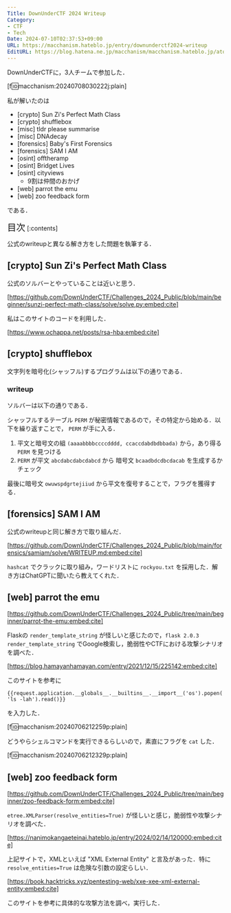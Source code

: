 ```yaml
---
Title: DownUnderCTF 2024 Writeup
Category:
- CTF
- Tech
Date: 2024-07-10T02:37:53+09:00
URL: https://macchanism.hateblo.jp/entry/downunderctf2024-writeup
EditURL: https://blog.hatena.ne.jp/macchanism/macchanism.hateblo.jp/atom/entry/6801883189119936767
---
```


DownUnderCTFに，3人チームで参加した．

[f:id:macchanism:20240708030222j:plain]

<!-- more -->

私が解いたのは

* [crypto] Sun Zi's Perfect Math Class
* [crypto] shufflebox
* [misc] tldr please summarise
* [misc] DNAdecay
* [forensics] Baby's First Forensics
* [forensics] SAM I AM
* [osint] offtheramp
* [osint] Bridget Lives
* [osint] cityviews
  * 9割は仲間のおかげ
* [web] parrot the emu
* [web] zoo feedback form

である．

<span style="font-size: 150%">目次</span>
[:contents]

公式のwriteupと異なる解き方をした問題を執筆する．

## [crypto] Sun Zi's Perfect Math Class
公式のソルバーとやっていることは近いと思う．

[https://github.com/DownUnderCTF/Challenges_2024_Public/blob/main/beginner/sunzi-perfect-math-class/solve/solve.py:embed:cite]

私はこのサイトのコードを利用した．

[https://www.ochappa.net/posts/rsa-hba:embed:cite]


## [crypto] shufflebox
文字列を暗号化(シャッフル)するプログラムは以下の通りである．

<script src="https://gist.github.com/matchaism/54a5fd8c38308665747520f85d99910d.js?file=hatena-downunderctf2024-writeup-code.py"></script>

### writeup
ソルバーは以下の通りである．

<script src="https://gist.github.com/matchaism/54a5fd8c38308665747520f85d99910d.js?file=hatena-downunderctf2024-writeup-code2.py"></script>

シャッフルするテーブル `PERM` が秘密情報であるので，その特定から始める．以下を繰り返すことで， `PERM` が手に入る．

1. 平文と暗号文の組 `(aaaabbbbccccdddd, ccaccdabdbdbbada)` から，あり得る `PERM` を見つける
2. `PERM` が平文 `abcdabcdabcdabcd` から 暗号文 `bcaadbdcdbcdacab` を生成するかチェック

最後に暗号文 `owuwspdgrtejiiud` から平文を復号することで，フラグを獲得する．

## [forensics] SAM I AM

公式のwriteupと同じ解き方で取り組んだ．

[https://github.com/DownUnderCTF/Challenges_2024_Public/blob/main/forensics/samiam/solve/WRITEUP.md:embed:cite]

`hashcat` でクラックに取り組み，ワードリストに `rockyou.txt` を採用した．解き方はChatGPTに聞いたら教えてくれた．

<script src="https://gist.github.com/matchaism/54a5fd8c38308665747520f85d99910d.js?file=hatena-downunderctf2024-writeup-code3.sh"></script>

## [web] parrot the emu

[https://github.com/DownUnderCTF/Challenges_2024_Public/tree/main/beginner/parrot-the-emu:embed:cite]

Flaskの `render_template_string` が怪しいと感じたので，`flask 2.0.3 render_template_string` でGoogle検索し，脆弱性やCTFにおける攻撃シナリオを調べた．

[https://blog.hamayanhamayan.com/entry/2021/12/15/225142:embed:cite]

このサイトを参考に

 `{{request.application.__globals__.__builtins__.__import__('os').popen('ls -lah').read()}}` 

を入力した．

[f:id:macchanism:20240706212259p:plain]

どうやらシェルコマンドを実行できるらしいので，素直にフラグを `cat` した．

[f:id:macchanism:20240706212329p:plain]

## [web] zoo feedback form

[https://github.com/DownUnderCTF/Challenges_2024_Public/tree/main/beginner/zoo-feedback-form:embed:cite]

`etree.XMLParser(resolve_entities=True)` が怪しいと感じ，脆弱性や攻撃シナリオを調べた．

[https://nanimokangaeteinai.hateblo.jp/entry/2024/02/14/120000:embed:cite]

上記サイトで，XMLといえば "XML External Entity" と言及があった．特に `resolve_entities=True` は危険な引数の設定らしい．

[https://book.hacktricks.xyz/pentesting-web/xxe-xee-xml-external-entity:embed:cite]

このサイトを参考に具体的な攻撃方法を調べ，実行した．

<script src="https://gist.github.com/matchaism/54a5fd8c38308665747520f85d99910d.js?file=hatena-downunderctf2024-writeup-code4.sh"></script>

